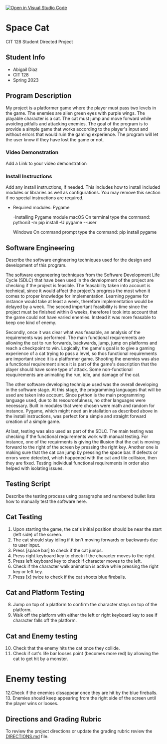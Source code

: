 [![Open in Visual Studio Code](https://classroom.github.com/assets/open-in-vscode-c66648af7eb3fe8bc4f294546bfd86ef473780cde1dea487d3c4ff354943c9ae.svg)](https://classroom.github.com/online_ide?assignment_repo_id=10716410&assignment_repo_type=AssignmentRepo)
# Space Cat

CIT 128 Student Directed Project

## Student Info

- Abigail Diaz
- CIT 128
- Spring 2023

## Program Description

My project is a platformer game where the player must pass two levels in the game. 
The enemies are alien green eyes with purple wings. The playable character is a cat.
The cat must jump and move forward while avoiding pitfalls and attacking enemies.
The goal of the program is to provide a simple game that works according to the player's input and
without errors that would ruin the gaming experience. The program will let the user know if they
have lost the game or not.

### Video Demonstration

Add a Link to your video demonstration

### Install Instructions

Add any install instructions, if needed. This includes how to install included modules or libraries as well as configurations. You may remove this section if no special instructions are required.

- Required modules: Pygame

  -Installing Pygame module 
    macOS
    On terminal type the command:
    python3 -m pip install -U pygame --user

    Windows
    On command prompt type the command:
    pip install pygame

## Software Engineering

Describe the software engineering techniques used for the design and development of this program.

The software engeneering techniques from the Software Development Life Cycle (SDLC) that have been used in the development of the project are checking if the project is feasible. The feasability taken into account is technical, since it would affect the project's progress the most when it comes to proper knowledge for implementation. Learning pygame for instance would take at least a week, therefore implementation would be delayed by a week. The second important feasibility is time since the project must be finished within 8 weeks, therefore I took into account that the game could not have varied enemies. Instead it was more feasable to keep one kind of enemy.

Secondly, once it was clear what was feasable, an analysis of the requirements was performed. The main functional requirements are allowing the cat to run forwards, backwards, jump, jump on platforms and reach a checkpoint to win. Logically, the game's goal is to give a gaming experience of a cat trying to pass a level, so thos functional requirements are important since it is a platformer game. Shooting the enemies was also a functional requirement since it is part of the game's description that the player should have some type of attack. Some non-functional reuquirements are animating the run, idle, and damage of the cat.

The other software developing technique used was the overall developing in the software stage. At this stage, the programming languages that will be used are taken into account. Since python is the main programming language used, due to its resourcefulness, no other languages were necessary. Built in modules that were chosen were math and random for instance. Pygame, which might need an installation as described above in the install instructions, was perfect for a simple and straight forward creation of a simple game.

At last, testing was also used as part of the SDLC. The main testing was checking if the functional requirements work with manual testing. For instance, one of the requirments is giving the illusion that the cat is moving forward to the right of the screen by pressing the right key. Another one is making sure that the cat can jump by pressing the space bar. If defects or errors were detected, which happened with the cat and tile collision, then they are fixed. Testing individual functional requirements in order also helped with isolating issues.

## Testing Script

Describe the testing process using paragraphs and numbered bullet lists how to manually test the software here. 
  
  ## Cat Testing
   1. Upon starting the game, the cat's initial position should be near the start (left side) of the screen.
   2. The cat should stay idling if it isn't moving forwards or backwards due to user input. 
   3. Press [space bar] to check if the cat jumps.
   4. Press right keyboard key to check if the character moves to the right.
   5. Press left keyboard key to check if character moves to the left.
   6. Check if the character walk animation is active while pressing the right key or left key.
   7. Press [x] twice to check if the cat shoots blue fireballs.
    
 ## Cat and Platform Testing
   8. Jump on top of a platform to confirm the character stays on top of the platform.
   9. Walk off the platform with either the left or right keyboard key to see if character falls off the platform.
    
 ## Cat and Enemy testing
   10. Check that the enemy hits the cat once they collide.
   11. Check if cat's life bar looses point (becomes more red) by allowing the cat to get hit by a monster.
 
 # Enemy testing
   12.Check if the enemies dissappear once they are hit by the blue fireballs.
   13. Enemies should keep appearing from the right side of the screen until the player wins or looses.

## Directions and Grading Rubric

To review the project directions or update the grading rubric review the [DIRECTIONS.md](DIRECTIONS.md) file.
